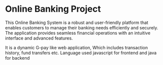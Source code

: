 # Online Banking Project
This Online Banking System is a robust and user-friendly platform that enables customers to manage their banking needs efficiently and securely. The application provides seamless financial operations with an intuitive interface and advanced features.

It is a dynamic G-pay like web application, Which includes transaction history, fund transfers etc. Language used javascript for frontend and java for backend
